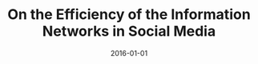 ---
title: "On the Efficiency of the Information Networks in Social Media"
collection: publications
date: 2016-01-01
year: 2016
venue: 'ACM WSDM&apos;16'
paperurl: 'http://www.mpi-sws.org/~pms/efficiency-info.pdf'
resourceslug: no_resource
authors: 'M. Babaei†, P.A. Grabowicz†, I. Valera, K.P. Gummadi, M. Gomez-Rodriguez'
---